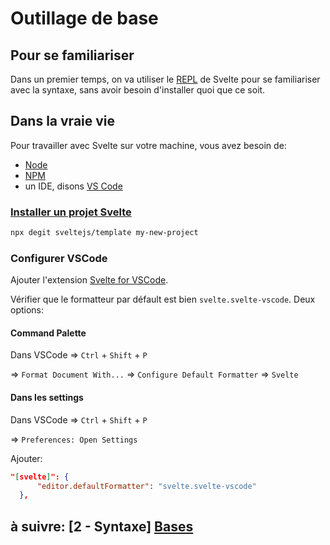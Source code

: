 # Outillage de base

## Pour se familiariser

Dans un premier temps, on va utiliser le [REPL](https://svelte.dev/repl) de Svelte pour se familiariser avec la syntaxe, sans avoir besoin d'installer quoi que ce soit.

## Dans la vraie vie

Pour travailler avec Svelte sur votre machine, vous avez besoin de:

- [Node](https://nodejs.org/en/)
- [NPM](https://www.npmjs.com/)
- un IDE, disons [VS Code](https://code.visualstudio.com/)

### [Installer un projet Svelte](https://svelte.dev/blog/the-easiest-way-to-get-started)

```bash
npx degit sveltejs/template my-new-project
```

### Configurer VSCode

Ajouter l'extension [Svelte for VSCode](https://marketplace.visualstudio.com/items?itemName=svelte.svelte-vscode).

Vérifier que le formatteur par défault est bien `svelte.svelte-vscode`. Deux options:

#### Command Palette

Dans VSCode => `Ctrl` + `Shift` + `P`

=> `Format Document With...`
=> `Configure Default Formatter`
=> `Svelte`

#### Dans les settings

Dans VSCode => `Ctrl` + `Shift` + `P`

=> `Preferences: Open Settings`

Ajouter:

```json
"[svelte]": {
      "editor.defaultFormatter": "svelte.svelte-vscode"
  },
```

## à suivre: [2 - Syntaxe] [Bases](../2_syntax/2-1_bases.md)
